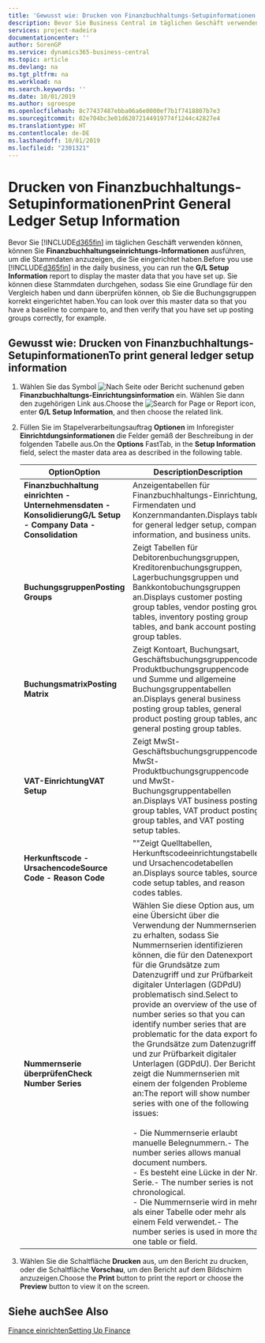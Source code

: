 ```yaml
---
title: 'Gewusst wie: Drucken von Finanzbuchhaltungs-Setupinformationen'
description: Bevor Sie Business Central im täglichen Geschäft verwenden können, können Sie Finanzbuchhaltungseinrichtungs-Informationen ausführen, um die Stammdaten anzuzeigen, die Sie eingerichtet haben.
services: project-madeira
documentationcenter: ''
author: SorenGP
ms.service: dynamics365-business-central
ms.topic: article
ms.devlang: na
ms.tgt_pltfrm: na
ms.workload: na
ms.search.keywords: ''
ms.date: 10/01/2019
ms.author: sgroespe
ms.openlocfilehash: 8c77437487ebba06a6e0000ef7b1f7418807b7e3
ms.sourcegitcommit: 02e704bc3e01d62072144919774f1244c42827e4
ms.translationtype: HT
ms.contentlocale: de-DE
ms.lasthandoff: 10/01/2019
ms.locfileid: "2301321"
---
```

# <a name="print-general-ledger-setup-information"></a><span data-ttu-id="646f8-103">Drucken von Finanzbuchhaltungs-Setupinformationen</span><span class="sxs-lookup"><span data-stu-id="646f8-103">Print General Ledger Setup Information</span></span>
<span data-ttu-id="646f8-104">Bevor Sie [!INCLUDE[d365fin](../../includes/d365fin_md.md)] im täglichen Geschäft verwenden können, können Sie **Finanzbuchhaltungseinrichtungs-Informationen** ausführen, um die Stammdaten anzuzeigen, die Sie eingerichtet haben.</span><span class="sxs-lookup"><span data-stu-id="646f8-104">Before you use [!INCLUDE[d365fin](../../includes/d365fin_md.md)] in the daily business, you can run the **G/L Setup Information** report to display the master data that you have set up.</span></span> <span data-ttu-id="646f8-105">Sie können diese Stammdaten durchgehen, sodass Sie eine Grundlage für den Vergleich haben und dann überprüfen können, ob Sie die Buchungsgruppen korrekt eingerichtet haben.</span><span class="sxs-lookup"><span data-stu-id="646f8-105">You can look over this master data so that you have a baseline to compare to, and then verify that you have set up posting groups correctly, for example.</span></span>  

## <a name="to-print-general-ledger-setup-information"></a><span data-ttu-id="646f8-106">Gewusst wie: Drucken von Finanzbuchhaltungs-Setupinformationen</span><span class="sxs-lookup"><span data-stu-id="646f8-106">To print general ledger setup information</span></span>  

1.  <span data-ttu-id="646f8-107">Wählen Sie das Symbol ![Nach Seite oder Bericht suchen](../../media/ui-search/search_small.png " Nach Seite oder Bericht suchen")und geben **Finanzbuchhaltungs-Einrichtungsinformation** ein. Wählen Sie dann den zugehörigen Link aus.</span><span class="sxs-lookup"><span data-stu-id="646f8-107">Choose the ![Search for Page or Report](../../media/ui-search/search_small.png "Search for Page or Report icon") icon, enter **G/L Setup Information**, and then choose the related link.</span></span>  
2.  <span data-ttu-id="646f8-108">Füllen Sie im Stapelverarbeitungsauftrag **Optionen** im Inforegister **Einrichtdungsinformationen** die Felder gemäß der Beschreibung in der folgenden Tabelle aus.</span><span class="sxs-lookup"><span data-stu-id="646f8-108">On the **Options** FastTab, in the **Setup Information** field, select the master data area as described in the following table.</span></span>  

    |<span data-ttu-id="646f8-109">Option</span><span class="sxs-lookup"><span data-stu-id="646f8-109">Option</span></span>|<span data-ttu-id="646f8-110">Description</span><span class="sxs-lookup"><span data-stu-id="646f8-110">Description</span></span>|  
    |-------------------------------------|---------------------------------------|  
    |<span data-ttu-id="646f8-111">**Finanzbuchhaltung einrichten - Unternehmensdaten - Konsolidierung**</span><span class="sxs-lookup"><span data-stu-id="646f8-111">**G/L Setup - Company Data - Consolidation**</span></span>|<span data-ttu-id="646f8-112">Anzeigentabellen für Finanzbuchhaltungs-Einrichtung, Firmendaten und Konzernmandanten.</span><span class="sxs-lookup"><span data-stu-id="646f8-112">Displays tables for general ledger setup, company information, and business units.</span></span>|  
    |<span data-ttu-id="646f8-113">**Buchungsgruppen**</span><span class="sxs-lookup"><span data-stu-id="646f8-113">**Posting Groups**</span></span>|<span data-ttu-id="646f8-114">Zeigt Tabellen für Debitorenbuchungsgruppen, Kreditorenbuchungsgruppen, Lagerbuchungsgruppen und Bankkontobuchungsgruppen an.</span><span class="sxs-lookup"><span data-stu-id="646f8-114">Displays customer posting group tables, vendor posting group tables, inventory posting group tables, and bank account posting group tables.</span></span>|  
    |<span data-ttu-id="646f8-115">**Buchungsmatrix**</span><span class="sxs-lookup"><span data-stu-id="646f8-115">**Posting Matrix**</span></span>|<span data-ttu-id="646f8-116">Zeigt Kontoart, Buchungsart, Geschäftsbuchungsgruppencode, Produktbuchungsgruppencode und Summe und allgemeine Buchungsgruppentabellen an.</span><span class="sxs-lookup"><span data-stu-id="646f8-116">Displays general business posting group tables, general product posting group tables, and general posting group tables.</span></span>|  
    |<span data-ttu-id="646f8-117">**VAT-Einrichtung**</span><span class="sxs-lookup"><span data-stu-id="646f8-117">**VAT Setup**</span></span>|<span data-ttu-id="646f8-118">Zeigt MwSt-Geschäftsbuchungsgruppencode, MwSt-Produktbuchungsgruppencode und MwSt- Buchungsgruppentabellen an.</span><span class="sxs-lookup"><span data-stu-id="646f8-118">Displays VAT business posting group tables, VAT product posting group tables, and VAT posting setup tables.</span></span>|  
    |<span data-ttu-id="646f8-119">**Herkunftscode - Ursachencode**</span><span class="sxs-lookup"><span data-stu-id="646f8-119">**Source Code - Reason Code**</span></span>|<span data-ttu-id="646f8-120">""Zeigt Quelltabellen, Herkunftscodeeinrichtungstabellen und Ursachencodetabellen an.</span><span class="sxs-lookup"><span data-stu-id="646f8-120">Displays source tables, source code setup tables, and reason codes tables.</span></span>|  
    |<span data-ttu-id="646f8-121">**Nummernserie überprüfen**</span><span class="sxs-lookup"><span data-stu-id="646f8-121">**Check Number Series**</span></span>|<span data-ttu-id="646f8-122">Wählen Sie diese Option aus, um eine Übersicht über die Verwendung der Nummernserien zu erhalten, sodass Sie Nummernserien identifizieren können, die für den Datenexport für die Grundsätze zum Datenzugriff und zur Prüfbarkeit digitaler Unterlagen (GDPdU) problematisch sind.</span><span class="sxs-lookup"><span data-stu-id="646f8-122">Select to provide an overview of the use of number series so that you can identify number series that are problematic for the data export for the Grundsätze zum Datenzugriff und zur Prüfbarkeit digitaler Unterlagen (GDPdU).</span></span> <span data-ttu-id="646f8-123">Der Bericht zeigt die Nummernserien mit einem der folgenden Probleme an:</span><span class="sxs-lookup"><span data-stu-id="646f8-123">The report will show number series with one of the following issues:</span></span><br /><br /> <span data-ttu-id="646f8-124">-   Die Nummernserie erlaubt manuelle Belegnummern.</span><span class="sxs-lookup"><span data-stu-id="646f8-124">-   The number series allows manual document numbers.</span></span><br /><span data-ttu-id="646f8-125">-   Es besteht eine Lücke in der Nr.-Serie.</span><span class="sxs-lookup"><span data-stu-id="646f8-125">-   The number series is not chronological.</span></span><br /><span data-ttu-id="646f8-126">-   Die Nummernserie wird in mehr als einer Tabelle oder mehr als einem Feld verwendet.</span><span class="sxs-lookup"><span data-stu-id="646f8-126">-   The number series is used in more than one table or field.</span></span>|  

3.  <span data-ttu-id="646f8-127">Wählen Sie die Schaltfläche **Drucken** aus, um den Bericht zu drucken, oder die Schaltfläche **Vorschau**, um den Bericht auf dem Bildschirm anzuzeigen.</span><span class="sxs-lookup"><span data-stu-id="646f8-127">Choose the **Print** button to print the report or choose the **Preview** button to view it on the screen.</span></span>  

## <a name="see-also"></a><span data-ttu-id="646f8-128">Siehe auch</span><span class="sxs-lookup"><span data-stu-id="646f8-128">See Also</span></span>  
[<span data-ttu-id="646f8-129">Finance einrichten</span><span class="sxs-lookup"><span data-stu-id="646f8-129">Setting Up Finance</span></span>](../../finance-setup-finance.md)
